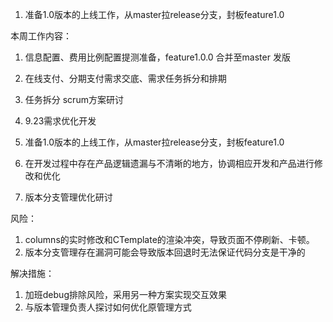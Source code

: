 1. 准备1.0版本的上线工作，从master拉release分支，封板feature1.0







本周工作内容：

1. 信息配置、费用比例配置提测准备，feature1.0.0 合并至master 发版
2. 在线支付、分期支付需求交底、需求任务拆分和排期


4. 任务拆分 scrum方案研讨
5. 9.23需求优化开发
6. 准备1.0版本的上线工作，从master拉release分支，封板feature1.0
7. 在开发过程中存在产品逻辑遗漏与不清晰的地方，协调相应开发和产品进行修改和优化
8. 版本分支管理优化研讨



风险：

1. columns的实时修改和CTemplate的渲染冲突，导致页面不停刷新、卡顿。
2. 版本分支管理存在漏洞可能会导致版本回退时无法保证代码分支是干净的



解决措施：

1. 加班debug排除风险，采用另一种方案实现交互效果
2. 与版本管理负责人探讨如何优化原管理方式






